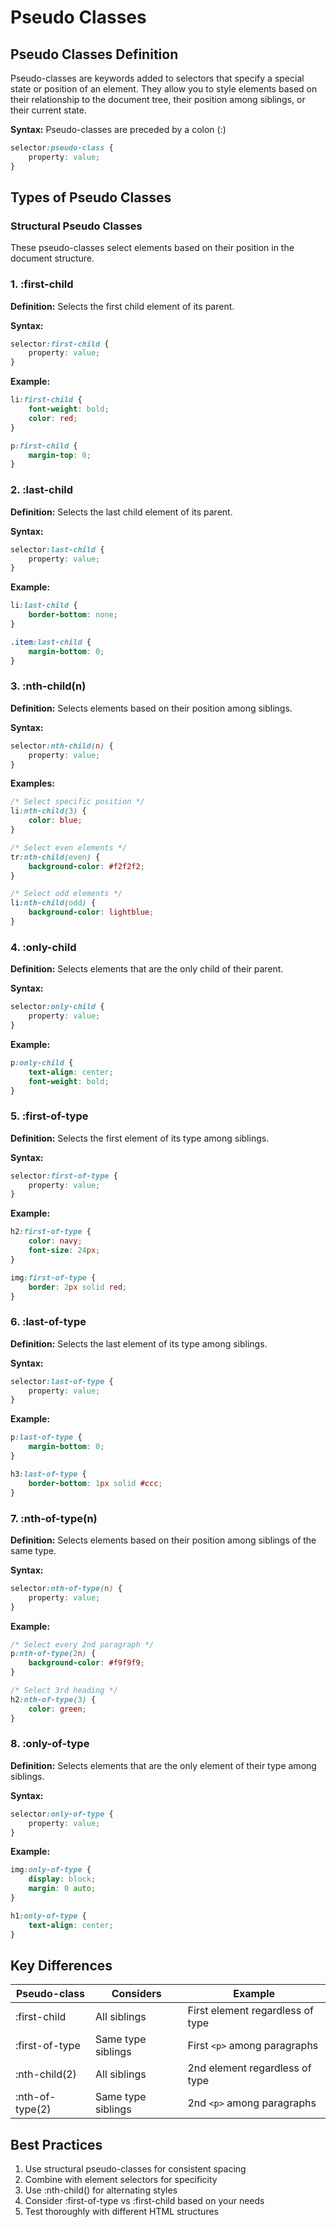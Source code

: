 # Pseudo Classes

## Pseudo Classes Definition

Pseudo-classes are keywords added to selectors that specify a special state or position of an element. They allow you to style elements based on their relationship to the document tree, their position among siblings, or their current state.

**Syntax:** Pseudo-classes are preceded by a colon (:)

```css
selector:pseudo-class {
    property: value;
}
```

## Types of Pseudo Classes

### Structural Pseudo Classes

These pseudo-classes select elements based on their position in the document structure.

### 1. :first-child

**Definition:** Selects the first child element of its parent.

**Syntax:**
```css
selector:first-child {
    property: value;
}
```

**Example:**
```css
li:first-child {
    font-weight: bold;
    color: red;
}

p:first-child {
    margin-top: 0;
}
```

### 2. :last-child

**Definition:** Selects the last child element of its parent.

**Syntax:**
```css
selector:last-child {
    property: value;
}
```

**Example:**
```css
li:last-child {
    border-bottom: none;
}

.item:last-child {
    margin-bottom: 0;
}
```

### 3. :nth-child(n)

**Definition:** Selects elements based on their position among siblings.

**Syntax:**
```css
selector:nth-child(n) {
    property: value;
}
```

**Examples:**
```css
/* Select specific position */
li:nth-child(3) {
    color: blue;
}

/* Select even elements */
tr:nth-child(even) {
    background-color: #f2f2f2;
}

/* Select odd elements */
li:nth-child(odd) {
    background-color: lightblue;
}
```

### 4. :only-child

**Definition:** Selects elements that are the only child of their parent.

**Syntax:**
```css
selector:only-child {
    property: value;
}
```

**Example:**
```css
p:only-child {
    text-align: center;
    font-weight: bold;
}
```

### 5. :first-of-type

**Definition:** Selects the first element of its type among siblings.

**Syntax:**
```css
selector:first-of-type {
    property: value;
}
```

**Example:**
```css
h2:first-of-type {
    color: navy;
    font-size: 24px;
}

img:first-of-type {
    border: 2px solid red;
}
```

### 6. :last-of-type

**Definition:** Selects the last element of its type among siblings.

**Syntax:**
```css
selector:last-of-type {
    property: value;
}
```

**Example:**
```css
p:last-of-type {
    margin-bottom: 0;
}

h3:last-of-type {
    border-bottom: 1px solid #ccc;
}
```

### 7. :nth-of-type(n)

**Definition:** Selects elements based on their position among siblings of the same type.

**Syntax:**
```css
selector:nth-of-type(n) {
    property: value;
}
```

**Example:**
```css
/* Select every 2nd paragraph */
p:nth-of-type(2n) {
    background-color: #f9f9f9;
}

/* Select 3rd heading */
h2:nth-of-type(3) {
    color: green;
}
```

### 8. :only-of-type

**Definition:** Selects elements that are the only element of their type among siblings.

**Syntax:**
```css
selector:only-of-type {
    property: value;
}
```

**Example:**
```css
img:only-of-type {
    display: block;
    margin: 0 auto;
}

h1:only-of-type {
    text-align: center;
}
```

## Key Differences

| Pseudo-class | Considers | Example |
|--------------|-----------|---------|
| :first-child | All siblings | First element regardless of type |
| :first-of-type | Same type siblings | First `<p>` among paragraphs |
| :nth-child(2) | All siblings | 2nd element regardless of type |
| :nth-of-type(2) | Same type siblings | 2nd `<p>` among paragraphs |

## Best Practices

1. Use structural pseudo-classes for consistent spacing
2. Combine with element selectors for specificity
3. Use :nth-child() for alternating styles
4. Consider :first-of-type vs :first-child based on your needs
5. Test thoroughly with different HTML structures